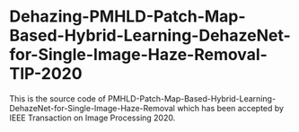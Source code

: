 # Dehazing-PMHLD-Patch-Map-Based-Hybrid-Learning-DehazeNet-for-Single-Image-Haze-Removal-TIP-2020
This is the source code of PMHLD-Patch-Map-Based-Hybrid-Learning-DehazeNet-for-Single-Image-Haze-Removal which has been accepted by IEEE Transaction on Image Processing 2020.

